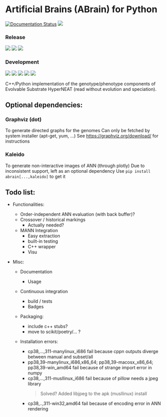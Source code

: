 # Artificial Brains (ABrain) for Python

[![Documentation Status](https://readthedocs.org/projects/abrain/badge/?version=latest)](https://abrain.readthedocs.io/en/latest/?badge=latest)
![](https://img.shields.io/endpoint?url=https://raw.githubusercontent.com/wiki/kgd-al/abrain/badge-flake.md)

### Release
![](https://img.shields.io/badge/on-!-900?logo=pypi)
![](https://img.shields.io/badge/unix-!-900)
![](https://img.shields.io/badge/windows-!-900)

### Development
![](https://img.shields.io/badge/version-!-900)
![](https://img.shields.io/endpoint?url=https://raw.githubusercontent.com/wiki/kgd-al/abrain/badge-tests.md)
![](https://img.shields.io/endpoint?url=https://raw.githubusercontent.com/wiki/kgd-al/abrain/badge-cov.md)
![](https://img.shields.io/endpoint?url=https://raw.githubusercontent.com/wiki/kgd-al/abrain/badge-pcov.md)
![](https://img.shields.io/endpoint?url=https://raw.githubusercontent.com/wiki/kgd-al/abrain/badge-ccov.md)


C++/Python implementation of the genotype/phenotype components of Evolvable Substrate HyperNEAT (read without evolution and speciation).

## Optional dependencies:

### Graphviz (dot)

To generate directed graphs for the genomes
Can only be fetched by system installer (apt-get, yum, ...)
See https://graphviz.org/download/ for instructions

### Kaleido

To generate non-interactive images of ANN (through plotly)
Due to inconsistent support, left as an optional dependency
Use `pip install abrain[...,kaleido]` to get it

## Todo list:
 - Functionalities:
   - Order-independent ANN evaluation (with back buffer)?
   - Crossover / historical markings
     - Actually needed?
   - MANN Integration
     - Easy extraction
     - built-in testing
     - C++ wrapper
     - Visu
     
  - Misc:
    - Documentation
      - Usage
      
    - Continuous integration
      - build / tests
      - Badges
      
    - Packaging:
      - include c++ stubs?
      - move to scikit/poetry/... ?
      
    - Installation errors:
      - cp38,...,311-manylinux_i686 fail because cppn outputs diverge between manual and subset/all
      - pp38,39-manylinux_i686,x86_64; pp38,39-macosx_x86_64; pp38,39-win_amd64 fail because of strange import error in numpy
      - cp38,...,311-musllinux_i686 fail because of pillow needs a jpeg library
        > Solved? Added libjpeg to the apk (musllinux) install
      - cp38,..,311-win32,amd64 fail because of encoding error in ANN rendering
